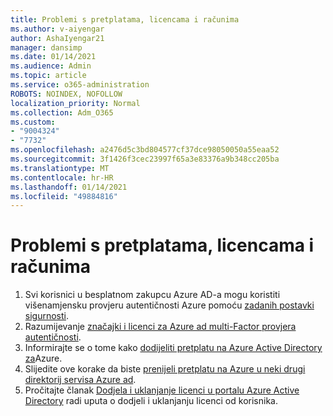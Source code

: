 ```yaml
---
title: Problemi s pretplatama, licencama i računima
ms.author: v-aiyengar
author: AshaIyengar21
manager: dansimp
ms.date: 01/14/2021
ms.audience: Admin
ms.topic: article
ms.service: o365-administration
ROBOTS: NOINDEX, NOFOLLOW
localization_priority: Normal
ms.collection: Adm_O365
ms.custom:
- "9004324"
- "7732"
ms.openlocfilehash: a2476d5c3bd804577cf37dce98050050a55eaa52
ms.sourcegitcommit: 3f1426f3cec23997f65a3e83376a9b348cc205ba
ms.translationtype: MT
ms.contentlocale: hr-HR
ms.lasthandoff: 01/14/2021
ms.locfileid: "49884816"
---
```

# <a name="issues-with-subscriptions-licenses-and-accounts"></a>Problemi s pretplatama, licencama i računima

1. Svi korisnici u besplatnom zakupcu Azure AD-a mogu koristiti višenamjensku provjeru autentičnosti Azure pomoću [zadanih postavki sigurnosti](https://docs.microsoft.com/azure/active-directory/fundamentals/concept-fundamentals-security-defaults).
1. Razumijevanje [značajki i licenci za Azure ad multi-Factor provjera autentičnosti](https://docs.microsoft.com/azure/active-directory/authentication/concept-mfa-licensing).
1. Informirajte se o tome kako [dodijeliti pretplatu na Azure Active Directory za](https://docs.microsoft.com/azure/active-directory/fundamentals/active-directory-how-subscriptions-associated-directory)Azure.
1. Slijedite ove korake da biste [prenijeli pretplatu na Azure u neki drugi direktorij servisa Azure ad](https://docs.microsoft.com/azure/role-based-access-control/transfer-subscription).
1. Pročitajte članak [Dodjela i uklanjanje licenci u portalu Azure Active Directory](https://docs.microsoft.com/azure/active-directory/fundamentals/license-users-groups) radi uputa o dodjeli i uklanjanju licenci od korisnika.